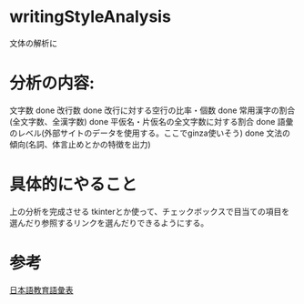 # writingStyleAnalysis
文体の解析に

# 分析の内容:
文字数 done
改行数 done
改行に対する空行の比率・個数 done
常用漢字の割合(全文字数、全漢字数) done
平仮名・片仮名の全文字数に対する割合 done
語彙のレベル(外部サイトのデータを使用する。ここでginza使いそう) done
文法の傾向(名詞、体言止めとかの特徴を出力)

# 具体的にやること
上の分析を完成させる
tkinterとか使って、チェックボックスで目当ての項目を選んだり参照するリンクを選んだりできるようにする。

# 参考
[日本語教育語彙表](https://jhlee.sakura.ne.jp/JEV/)
